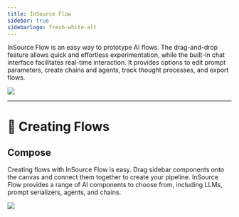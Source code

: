 ```yaml
---
title: InSource Flow
sidebar: true
sidebarlogo: fresh-white-alt
---
```


InSource Flow is an easy way to prototype AI flows. The drag-and-drop feature allows quick and effortless experimentation, while the built-in chat interface facilitates real-time interaction. It provides options to edit prompt parameters, create chains and agents, track thought processes, and export flows.

![](/images/illustrations/docs/new_langflow2.gif)

---

# 🎨 Creating Flows

## Compose

Creating flows with InSource Flow is easy. Drag sidebar components onto the canvas and connect them together to create your pipeline. InSource Flow provides a range of AI components to choose from, including LLMs, prompt serializers, agents, and chains.

![](/images/illustrations/docs/langflow_canvas.png)